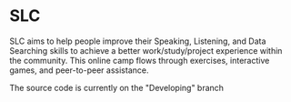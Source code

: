 # SLC
SLC aims to help people improve their Speaking, Listening, and Data Searching skills to achieve a better work/study/project experience within the community. This online camp flows through exercises, interactive games, and peer-to-peer assistance. 

The source code is currently on the "Developing" branch
